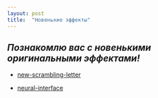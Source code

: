 ```yaml
---
layout: post
title:  "Новенькие эффекты"
---
```


## *Познакомлю вас с новенькими оригинальными эффектами!*

* [new-scrambling-letter](https://uzundemir.github.io/new-scrambling-letter/)

* [neural-interface](https://uzundemir.github.io/my-new-page/)
